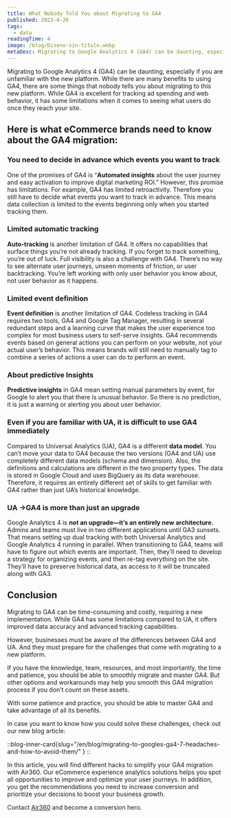 ```yaml
---
title: What Nobody Told You about Migrating to GA4
published: 2023-4-26
tags: 
  - data
readingTime: 4
image: /blog/Diseno-sin-titulo.webp
metaDesc: Migrating to Google Analytics 4 (GA4) can be daunting, especially if you are unfamiliar with the new platform. While there are many benefits to using GA4, there are some things that nobody tells you about migrating to this new platform. While GA4 is excellent for tracking ad spending and web behavior, it has some limitations when it comes to seeing what users do once they reach your site.
---
```


Migrating to Google Analytics 4 (GA4) can be daunting, especially if you are unfamiliar with the new platform. While there are many benefits to using GA4, there are some things that nobody tells you about migrating to this new platform. While GA4 is excellent for tracking ad spending and web behavior, it has some limitations when it comes to seeing what users do once they reach your site.

## Here is what eCommerce brands need to know about the GA4 migration:

### You need to decide in advance which events you want to track

One of the promises of GA4 is “**Automated insights** about the user journey and easy activation to improve digital marketing ROI.” However, this promise has limitations. For example, GA4 has limited retroactivity. Therefore you still have to decide what events you want to track in advance. This means data collection is limited to the events beginning only when you started tracking them.

### Limited automatic tracking

**Auto-tracking** is another limitation of GA4. It offers no capabilities that surface things you’re not already tracking. If you forget to track something, you’re out of luck. Full visibility is also a challenge with GA4. There’s no way to see alternate user journeys, unseen moments of friction, or user backtracking. You’re left working with only user behavior you know about, not user behavior as it happens.

### Limited event definition

**Event definition** is another limitation of GA4. Codeless tracking in GA4 requires two tools, GA4 and Google Tag Manager, resulting in several redundant steps and a learning curve that makes the user experience too complex for most business users to self-serve insights. GA4 recommends events based on general actions you can perform on your website, not your actual user’s behavior. This means brands will still need to manually tag to combine a series of actions a user can do to perform an event.

### About predictive Insights

**Predictive insights** in GA4 mean setting manual parameters by event, for Google to alert you that there is unusual behavior. So there is no prediction, it is just a warning or alerting you about user behavior.

### Even if you are familiar with UA, it is difficult to use GA4 immediately

Compared to Universal Analytics (UA), GA4 is a different **data model**. You can’t move your data to GA4 because the two versions (GA4 and UA) use completely different data models (schema and dimension). Also, the definitions and calculations are different in the two property types. The data is stored in Google Cloud and uses BigQuery as its data warehouse. Therefore, it requires an entirely different set of skills to get familiar with GA4 rather than just UA’s historical knowledge.

### UA →GA4 is more than just an upgrade

Google Analytics 4 is **not an upgrade—it’s an entirely new architecture.** Admins and teams must live in two different applications until GA3 sunsets. That means setting up dual tracking with both Universal Analytics and Google Analytics 4 running in parallel. When transitioning to GA4, teams will have to figure out which events are important. Then, they’ll need to develop a strategy for organizing events, and then re-tag everything on the site. They’ll have to preserve historical data, as access to it will be truncated along with GA3.

## Conclusion
Migrating to GA4 can be time-consuming and costly, requiring a new implementation. While GA4 has some limitations compared to UA, it offers improved data accuracy and advanced tracking capabilities.

However, businesses must be aware of the differences between GA4 and UA. And they must prepare for the challenges that come with migrating to a new platform.

If you have the knowledge, team, resources, and most importantly, the time and patience, you should be able to smoothly migrate and master GA4. But other options and workarounds may help you smooth this GA4 migration process if you don’t count on these assets.

With some patience and practice, you should be able to master GA4 and take advantage of all its benefits.

In case you want to know how you could solve these challenges, check out our new blog article:

::blog-inner-card{slug="/en/blog/migrating-to-googles-ga4-7-headaches-and-how-to-avoid-them/" }
::

In this article, you will find different hacks to simplify your GA4 migration with Air360. Our eCommerce experience analytics solutions helps you spot all opportunities to improve and optimize your user journeys. In addition, you get the recommendations you need to increase conversion and prioritize your decisions to boost your business growth.

Contact [Air360](/en/request-demo) and become a conversion hero.